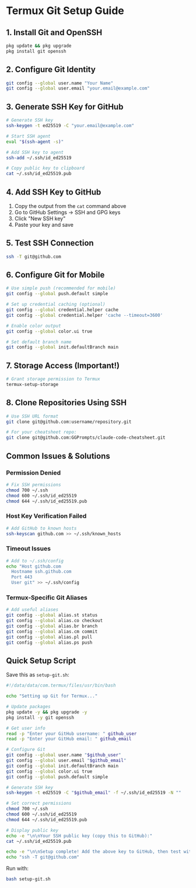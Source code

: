 # Termux Git Setup Guide

## 1. Install Git and OpenSSH
```bash
pkg update && pkg upgrade
pkg install git openssh
```

## 2. Configure Git Identity
```bash
git config --global user.name "Your Name"
git config --global user.email "your.email@example.com"
```

## 3. Generate SSH Key for GitHub
```bash
# Generate SSH key
ssh-keygen -t ed25519 -C "your.email@example.com"

# Start SSH agent
eval "$(ssh-agent -s)"

# Add SSH key to agent
ssh-add ~/.ssh/id_ed25519

# Copy public key to clipboard
cat ~/.ssh/id_ed25519.pub
```

## 4. Add SSH Key to GitHub
1. Copy the output from the `cat` command above
2. Go to GitHub Settings → SSH and GPG keys
3. Click "New SSH key"
4. Paste your key and save

## 5. Test SSH Connection
```bash
ssh -T git@github.com
```

## 6. Configure Git for Mobile
```bash
# Use simple push (recommended for mobile)
git config --global push.default simple

# Set up credential caching (optional)
git config --global credential.helper cache
git config --global credential.helper 'cache --timeout=3600'

# Enable color output
git config --global color.ui true

# Set default branch name
git config --global init.defaultBranch main
```

## 7. Storage Access (Important!)
```bash
# Grant storage permission to Termux
termux-setup-storage
```

## 8. Clone Repositories Using SSH
```bash
# Use SSH URL format
git clone git@github.com:username/repository.git

# For your cheatsheet repo:
git clone git@github.com:GGPrompts/claude-code-cheatsheet.git
```

## Common Issues & Solutions

### Permission Denied
```bash
# Fix SSH permissions
chmod 700 ~/.ssh
chmod 600 ~/.ssh/id_ed25519
chmod 644 ~/.ssh/id_ed25519.pub
```

### Host Key Verification Failed
```bash
# Add GitHub to known hosts
ssh-keyscan github.com >> ~/.ssh/known_hosts
```

### Timeout Issues
```bash
# Add to ~/.ssh/config
echo "Host github.com
  Hostname ssh.github.com
  Port 443
  User git" >> ~/.ssh/config
```

### Termux-Specific Git Aliases
```bash
# Add useful aliases
git config --global alias.st status
git config --global alias.co checkout
git config --global alias.br branch
git config --global alias.cm commit
git config --global alias.pl pull
git config --global alias.ps push
```

## Quick Setup Script
Save this as `setup-git.sh`:
```bash
#!/data/data/com.termux/files/usr/bin/bash

echo "Setting up Git for Termux..."

# Update packages
pkg update -y && pkg upgrade -y
pkg install -y git openssh

# Get user info
read -p "Enter your GitHub username: " github_user
read -p "Enter your GitHub email: " github_email

# Configure Git
git config --global user.name "$github_user"
git config --global user.email "$github_email"
git config --global init.defaultBranch main
git config --global color.ui true
git config --global push.default simple

# Generate SSH key
ssh-keygen -t ed25519 -C "$github_email" -f ~/.ssh/id_ed25519 -N ""

# Set correct permissions
chmod 700 ~/.ssh
chmod 600 ~/.ssh/id_ed25519
chmod 644 ~/.ssh/id_ed25519.pub

# Display public key
echo -e "\n\nYour SSH public key (copy this to GitHub):"
cat ~/.ssh/id_ed25519.pub

echo -e "\n\nSetup complete! Add the above key to GitHub, then test with:"
echo "ssh -T git@github.com"
```

Run with:
```bash
bash setup-git.sh
```